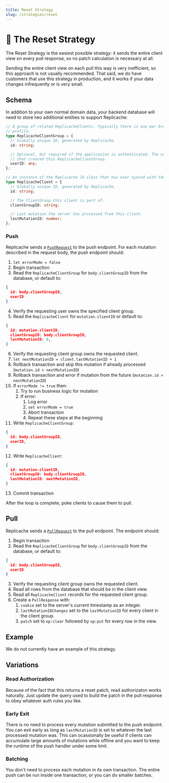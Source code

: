 ```yaml
---
title: Reset Strategy
slug: /strategies/reset
---
```


# 🤪 The Reset Strategy

The Reset Strategy is the easiest possible strategy: it sends the entire client view on every pull response, so no patch calculation is necessary at all.

Sending the entire client view on each pull this way is very inefficient, so this approach is not usually recommended. That said, we do have customers that use this strategy in production, and it works if your data changes infrequently or is very small.

## Schema

In addition to your own normal domain data, your backend database will need to store two additional entities to support Replicache:

```ts
// A group of related ReplicacheClients. Typically there is one per browser
// profile.
type ReplicacheClientGroup = {
  // Globally unique ID, generated by Replicache.
  id: string;

  // Optional, but required if the application is authenticated. The userID
  // that created this ReplicacheClientGroup.
  userID: any;
};

// An instance of the Replicache JS class that has ever synced with the server.
type ReplicacheClient = {
  // Globally unique ID, generated by Replicache.
  id: string;

  // The ClientGroup this client is part of.
  clientGroupID: string;

  // Last mutation the server has processed from this client.
  lastMutationID: number;
};
```

### Push

Replicache sends a [`PushRequest`](/reference/server-push#http-request-body) to the push endpoint. For each mutation described in the request body, the push endpoint should:

1. `let errorMode = false`
1. Begin transaction
1. Read the `ReplicacheClientGroup` for `body.clientGroupID` from the database, or default to:

```json
{
  id: body.clientGroupID,
  userID
}
```

4. Verify the requesting user owns the specified client group.
1. Read the `ReplicacheClient` for `mutation.clientID` or default to:

```json
{
  id: mutation.clientID,
  clientGroupID: body.clientGroupID,
  lastMutationID: 0,
}
```

6. Verify the requesting client group owns the requested client.
1. `let nextMutationID = client.lastMutationID + 1`
1. Rollback transaction and skip this mutation if already processed (`mutation.id < nextMutationID`)
1. Rollback transaction and error if mutation from the future (`mutation.id > nextMutationID`)
1. If `errorMode != true` then:
   1. Try to run business logic for mutation
   1. If error:
      1. Log error
      1. `set errorMode = true`
      1. Abort transaction
      1. Repeat these steps at the beginning
1. Write `ReplicacheClientGroup`:

```json
{
  id: body.clientGroupID,
  userID,
}
```

12. Write `ReplicacheClient`:

```json
{
  id: mutation.clientID,
  clientGroupID: body.clientGroupID,
  lastMutationID: nextMutationID,
}
```

13. Commit transaction

After the loop is complete, poke clients to cause them to pull.

## Pull

Replicache sends a [`PullRequest`](/reference/server-pull#http-request-body) to the pull endpoint. The endpoint should:

1. Begin transaction
1. Read the `ReplicacheClientGroup` for `body.clientGroupID` from the database, or default to:

```json
{
  id: body.clientGroupID,
  userID
}
```

3. Verify the requesting client group owns the requested client.
1. Read all rows from the database that should be in the client view.
1. Read all `ReplicacheClient` records for the requested client group.
1. Create a `PullResponse` with:
   1. `cookie` set to the server's current timestamp as an integer.
   1. `lastMutationIDChanges` set to the `lastMutationID` for every client in the client group.
   1. `patch` set to `op:clear` followed by `op:put` for every row in the view.

## Example

We do not currently have an example of this strategy.

## Variations

### Read Authorization

Because of the fact that this returns a reset patch, read authorizaton works naturally. Just update the query used to build the patch in the pull response to obey whatever auth rules you like.

### Early Exit

There is no need to process every mutation submitted to the push endpoint. You can exit early as long as <code>lastMutationID</code> is set to whatever the last processed mutation was. This can ocassionally be useful if clients can accumulate large amounts of mutations while offline and you want to keep the runtime of the push handler under some limit.

### Batching

You don't need to process each mutation in its own transaction. The entire push can be run inside one transaction, or you can do smaller batches.
